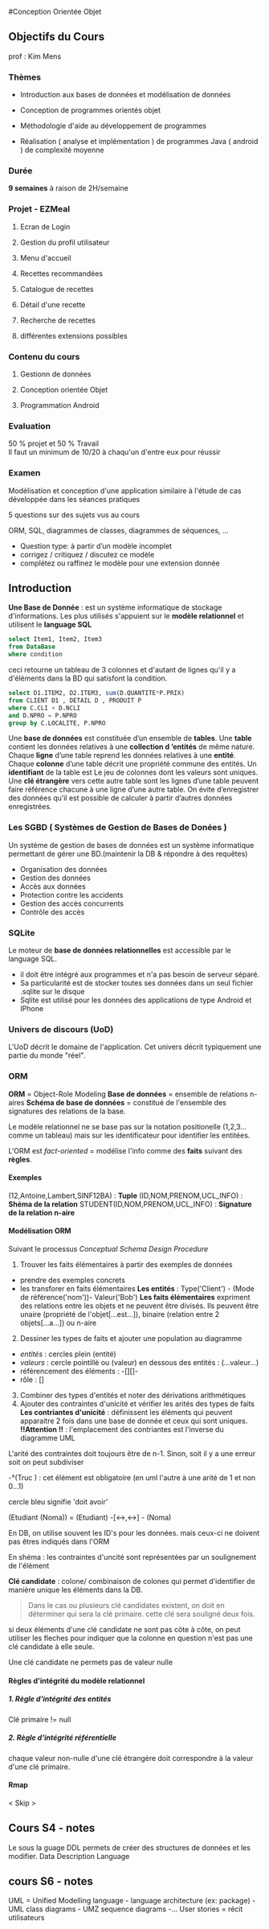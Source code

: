 #Conception Orientée Objet

## Objectifs du Cours

  prof : Kim Mens

### Thèmes

-   Introduction aux bases de données et modélisation de données  
    

-   Conception de programmes orientés objet  
    

-   Méthodologie d'aide au développement de programmes  
    

-   Réalisation ( analyse et implémentation ) de programmes Java ( android ) de
    complexité moyenne

### Durée

**9 semaines** à raison de 2H/semaine

### Projet - EZMeal

1.  Ecran de Login  
    

2.  Gestion du profil utilisateur  
    

3.  Menu d'accueil  
    

4.  Recettes recommandées  
    

5.  Catalogue de recettes  
    

6.  Détail d'une recette  
    

7.  Recherche de recettes

8. différentes extensions possibles

### Contenu du cours

1.  Gestionn de données  
    

2.  Conception orientée Objet  
    

3.  Programmation Android

### Evaluation

50 % projet et 50 % Travail  
Il faut un minimum de 10/20 à chaqu'un d'entre eux pour réussir

### Examen

Modélisation et conception d'une application similaire à l'étude de cas
développée dans les séances pratiques

5 questions sur des sujets vus au cours

ORM, SQL, diagrammes de classes, diagrammes de séquences, ...

- Question type: à partir d’un modèle incomplet
- corrigez / critiquez / discutez ce modèle
- complétez ou raffinez le modèle pour une extension donnée

## Introduction


**Une Base de Donnée** : est un système informatique de stockage d'informations. Les plus utilisés s'appuient sur le **modèle relationnel** et utilisent le  **language SQL**

``` sql
select Item1, Item2, Item3 
from DataBase
where condition
```

ceci retourne un tableau de 3 colonnes et d'autant de lignes qu'il y a
d'éléments dans la BD qui satisfont la condition.

``` sql
select D1.ITEM2, D2.ITEM3, sum(D.QUANTITE*P.PRIX)
from CLIENT D1 , DETAIL D , PRODUIT P
where C.CLI + D.NCLI
and D.NPRO = P.NPRO
group by C.LOCALITE, P.NPRO
``` 

Une **base de données** est constituée d’un ensemble de **tables**.
Une **table** contient les données relatives à une **collection d ’entités** de même nature.
Chaque **ligne** d’une table reprend les données relatives à une **entité**.
Chaque **colonne** d’une table décrit une propriété commune des entités.
Un **identifiant** de la table est Le jeu de colonnes dont les valeurs sont uniques.
Une **clé étrangère** vers cette autre table sont les lignes d’une table peuvent faire référence chacune à une ligne d’une autre table.
On évite d’enregistrer des données qu’il est possible de calculer à partir d’autres données enregistrées.

### Les SGBD ( Systèmes de Gestion de Bases de Donées )

Un système de gestion de bases de données est un système informatique permettant
de gérer une BD.(maintenir la DB & répondre à des requêtes)

-   Organisation des données 
-   Gestion des données 
-   Accès aux données 
-   Protection contre les accidents 
-   Gestion des accès concurrents 
-   Contrôle des accès
### SQLite

Le moteur de **base de données relationnelles** est accessible par le language
SQL.

-   il doit être intégré aux programmes et n'a pas besoin de serveur séparé.
-   Sa particularité est de stocker toutes ses données dans un seul fichier .sqlite sur le disque
-   Sqlite est utilisé pour les données des applications de type Android et IPhone

### Univers de discours (UoD)

L'UoD décrit le domaine de l'application. Cet univers décrit typiquement une
partie du monde "réel".

### ORM

**ORM** = Object-Role Modeling
 **Base de données** = ensemble de relations n-aires 
 **Schéma de base de données** = constitué de l'ensemble des signatures des relations de la base.

Le modèle relationnel ne se base pas sur la notation positionelle (1,2,3... comme un tableau) mais sur les identificateur pour identifier les entitées.

L'ORM est *fact-oriented* = modélise l'info comme des **faits** suivant des **règles**.

#### Exemples

(12,Antoine,Lambert,SINF12BA) : **Tuple**
 (ID,NOM,PRENOM,UCL_INFO) : **Shéma de la relation** 
 STUDENT(ID,NOM,PRENOM,UCL_INFO) : **Signature de la relation n-aire**

#### Modélisation ORM

Suivant le processus *Conceptual Schema Design Procedure*

1.  Trouver les faits élémentaires à partir des exemples de données
   - prendre des exemples concrets
   - les transforer en faits élémentaires
   **Les entités** :  Type('Client') - (Mode de référence('nom'))- Valeur('Bob')
   **Les faits élémentaires** expriment des relations entre les objets et ne peuvent être divisés. 
   Ils peuvent être unaire (propriété de l'objet[...est...]), binaire (relation entre 2 objets[...a...]) ou n-aire

2.  Dessiner les types de faits et ajouter une population au diagramme 
   -  *entités* : cercles plein (entité) 
   - *valeurs* : cercle pointillé ou (valeur) en dessous des entités : (...valeur...) 
   -  référencement des éléments : -[][]- 
   -  rôle : []

3.  Combiner des types d'entités et noter des dérivations arithmétiques
4.  Ajouter des contraintes d'unicité et vérifier les arités des types de faits
    **Les contriantes d'unicité** : définissent les éléments qui peuvent apparaitre 2 fois dans une base de donnée et ceux qui sont uniques.
    **!!Attention !!** : l'emplacement des contriantes est l'inverse du
    diagramme UML

L'arité des contraintes doit toujours être de n-1. Sinon, soit il y a une erreur
soit on peut subdiviser

\-°(Truc ) : cet élément est obligatoire (en uml l'autre à une arité de 1 et non
0...1)

cercle bleu signifie 'doit avoir'

(Etudiant (Noma)) = (Etudiant) -[\<-\>,\<-\>] - (Noma)

En DB, on utilise souvent les ID's pour les données. mais ceux-ci ne doivent pas
êtres indiqués dans l'ORM

En shéma : les contraintes d'uncité sont représentées par un soulignement de
l'élément

**Clé candidate** : colone/ combinaison de colones qui permet d'identifier de
manière unique les éléments dans la DB.

>   Dans le cas ou plusieurs clé candidates existent, on doit en déterminer qui
>   sera la clé primaire. cette clé sera souligné deux fois.

si deux éléments d'une clé candidate ne sont pas côte à côte, on peut utiliser
les fleches pour indiquer que la colonne en question n'est pas une clé candidate
à elle seule.

Une clé candidate ne permets pas de valeur nulle

#### Règles d'intégrité du modèle relationnel

##### 1. Règle d'intégrité des entités

Clé primaire != null

##### 2. Règle d'intégrité référentielle

chaque valeur non-nulle d'une clé étrangère doit correspondre à la valeur d'une
clé primaire.

#### Rmap

\< Skip \>

Cours S4 - notes
----------------

Le sous la guage DDL permets de créer des structures de données et les modifier.
Data Description Language

cours S6 - notes
----------------

UML = Unified Modelling language - language architecture (ex: package) - UML
class diagrams - UMZ sequence diagrams -... User stories = récit utilisateurs

 
=

 
